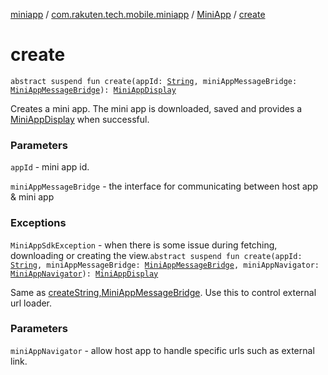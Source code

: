 [miniapp](../../index.md) / [com.rakuten.tech.mobile.miniapp](../index.md) / [MiniApp](index.md) / [create](./create.md)

# create

`abstract suspend fun create(appId: `[`String`](https://kotlinlang.org/api/latest/jvm/stdlib/kotlin/-string/index.html)`, miniAppMessageBridge: `[`MiniAppMessageBridge`](../../com.rakuten.tech.mobile.miniapp.js/-mini-app-message-bridge/index.md)`): `[`MiniAppDisplay`](../-mini-app-display/index.md)

Creates a mini app.
The mini app is downloaded, saved and provides a [MiniAppDisplay](../-mini-app-display/index.md) when successful.

### Parameters

`appId` - mini app id.

`miniAppMessageBridge` - the interface for communicating between host app &amp; mini app

### Exceptions

`MiniAppSdkException` - when there is some issue during fetching,
downloading or creating the view.`abstract suspend fun create(appId: `[`String`](https://kotlinlang.org/api/latest/jvm/stdlib/kotlin/-string/index.html)`, miniAppMessageBridge: `[`MiniAppMessageBridge`](../../com.rakuten.tech.mobile.miniapp.js/-mini-app-message-bridge/index.md)`, miniAppNavigator: `[`MiniAppNavigator`](../../com.rakuten.tech.mobile.miniapp.navigator/-mini-app-navigator/index.md)`): `[`MiniAppDisplay`](../-mini-app-display/index.md)

Same as [createString,MiniAppMessageBridge](#).
Use this to control external url loader.

### Parameters

`miniAppNavigator` - allow host app to handle specific urls such as external link.